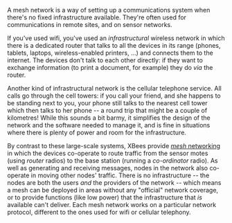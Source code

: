 A mesh network is a way of setting up a communications system when there's no fixed infrastructure available. They're often used for communications in remote sites, and on sensor networks.

<!--more-->

If you've used wifi, you've used an <em>infrastructural</em> wireless network in which there is a dedicated router that talks to all the devices in its range (phones, tablets, laptops, wireless-enabled printers, ...) and connects them to the internet. The devices don't talk to each other directly: if they want to exchange information (to print a document, for example) they do <em>via</em> the router.

Another kind of infrastructural network is the cellular telephone service. All calls go through the cell towers: if you call your friend, and she happens to be standing next to you, your phone still talks to the nearest cell tower which then talks to her phone -- a round trip that might be a couple of kilometres! While this sounds a bit barmy, it simplifies the design of the network and the software needed to manage it, and is fine in situations where there is plenty of power and room for the infrastructure.

By contrast to these large-scale systems, XBees provide <a href="https://en.wikipedia.org/wiki/Mesh_networking" target="_blank"><em>mesh</em> networking</a> in which the devices co-operate to route traffic from the sensor motes (using <em>router</em> radios) to the base station (running a <em>co-ordinator</em> radio). As well as generating and receiving messages, nodes in the network also co-operate in moving other nodes' traffic. There is no infrastructure -- the nodes are both the users <em>and</em> the providers of the network -- which means a mesh can be deployed in areas without any "official" network coverage, or to provide functions (like low power) that the infrastructure that <em>is</em> available can't deliver. Each mesh network works on a particular network protocol, different to the ones used for wifi or cellular telephony.
